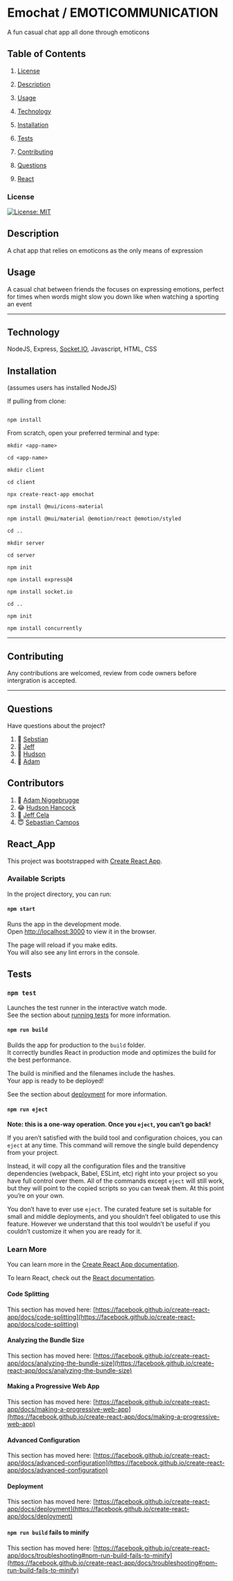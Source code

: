 # Emochat / EMOTICOMMUNICATION
 
A fun casual chat app all done through emoticons 

## Table of Contents

1. [License](#License)

2. [Description](#Description)

3. [Usage](#Usage)

4. [Technology](#Technology)

5. [Installation](#Installation)

6. [Tests](#Tests)

7. [Contributing](#Contributing)

8. [Questions](#Questions)

9. [React](#React_App)


### License

[![License: MIT](https://img.shields.io/badge/License-MIT-yellow.svg)](https://opensource.org/licenses/MIT)

## Description

A chat app that relies on emoticons as the only means of expression

## Usage

A casual chat between friends the focuses on expressing emotions, perfect for times when words might slow you down like when watching a sporting an event

_ _ _ _

## Technology

NodeJS, Express, [Socket.IO](https://socket.io/), Javascript, HTML, CSS

## Installation

(assumes users has installed NodeJS)

If pulling from clone:
```

npm install

```

From scratch, open your preferred terminal and type:

```
mkdir <app-name>

cd <app-name>

mkdir client

cd client

npx create-react-app emochat

npm install @mui/icons-material

npm install @mui/material @emotion/react @emotion/styled

cd ..

mkdir server

cd server

npm init

npm install express@4

npm install socket.io

cd ..

npm init

npm install concurrently

```

_ _ _ _

## Contributing

Any contributions are welcomed, review from code owners before intergration is accepted.

_ _ _ _

## Questions

Have questions about the project? 

1. :email: [Sebstian](mailto:seb.campos03@gmail.com)
2. :email: [Jeff](mailto:jeffcela@gmail.com)
3. :email: [Hudson](mailto:hudsonhancock@gmail.com)
4. :email: [Adam](mailto:adam.niggebrugge@gmail.com)


## Contributors

1. :hand_over_mouth: [Adam Niggebrugge](https://github.com/adam-niggebrugge)
2. :joy: [Hudson Hancock](https://github.com/hudsonhancock)
3. :money_mouth_face: [Jeff Cela](https://github.com/jeffcela)
4. :innocent: [Sebastian Campos](https://github.com/scampos321)

## React_App

This project was bootstrapped with [Create React App](https://github.com/facebook/create-react-app).

### Available Scripts

In the project directory, you can run:

#### `npm start`

Runs the app in the development mode.\
Open [http://localhost:3000](http://localhost:3000) to view it in the browser.

The page will reload if you make edits.\
You will also see any lint errors in the console.

## Tests

### `npm test`

Launches the test runner in the interactive watch mode.\
See the section about [running tests](https://facebook.github.io/create-react-app/docs/running-tests) for more information.

#### `npm run build`

Builds the app for production to the `build` folder.\
It correctly bundles React in production mode and optimizes the build for the best performance.

The build is minified and the filenames include the hashes.\
Your app is ready to be deployed!

See the section about [deployment](https://facebook.github.io/create-react-app/docs/deployment) for more information.

#### `npm run eject`

**Note: this is a one-way operation. Once you `eject`, you can’t go back!**

If you aren’t satisfied with the build tool and configuration choices, you can `eject` at any time. This command will remove the single build dependency from your project.

Instead, it will copy all the configuration files and the transitive dependencies (webpack, Babel, ESLint, etc) right into your project so you have full control over them. All of the commands except `eject` will still work, but they will point to the copied scripts so you can tweak them. At this point you’re on your own.

You don’t have to ever use `eject`. The curated feature set is suitable for small and middle deployments, and you shouldn’t feel obligated to use this feature. However we understand that this tool wouldn’t be useful if you couldn’t customize it when you are ready for it.

### Learn More

You can learn more in the [Create React App documentation](https://facebook.github.io/create-react-app/docs/getting-started).

To learn React, check out the [React documentation](https://reactjs.org/).

#### Code Splitting

This section has moved here: [https://facebook.github.io/create-react-app/docs/code-splitting](https://facebook.github.io/create-react-app/docs/code-splitting)

#### Analyzing the Bundle Size

This section has moved here: [https://facebook.github.io/create-react-app/docs/analyzing-the-bundle-size](https://facebook.github.io/create-react-app/docs/analyzing-the-bundle-size)

#### Making a Progressive Web App

This section has moved here: [https://facebook.github.io/create-react-app/docs/making-a-progressive-web-app](https://facebook.github.io/create-react-app/docs/making-a-progressive-web-app)

#### Advanced Configuration

This section has moved here: [https://facebook.github.io/create-react-app/docs/advanced-configuration](https://facebook.github.io/create-react-app/docs/advanced-configuration)

#### Deployment

This section has moved here: [https://facebook.github.io/create-react-app/docs/deployment](https://facebook.github.io/create-react-app/docs/deployment)

#### `npm run build` fails to minify

This section has moved here: [https://facebook.github.io/create-react-app/docs/troubleshooting#npm-run-build-fails-to-minify](https://facebook.github.io/create-react-app/docs/troubleshooting#npm-run-build-fails-to-minify)
